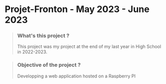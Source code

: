 # Projet-Fronton - May 2023 - June 2023

> ### What's this project ?
> This project was my project at the end of my last year in High School in 2022-2023.

> ### Objective of the project ?
> Developping a web application hosted on a Raspberry PI
